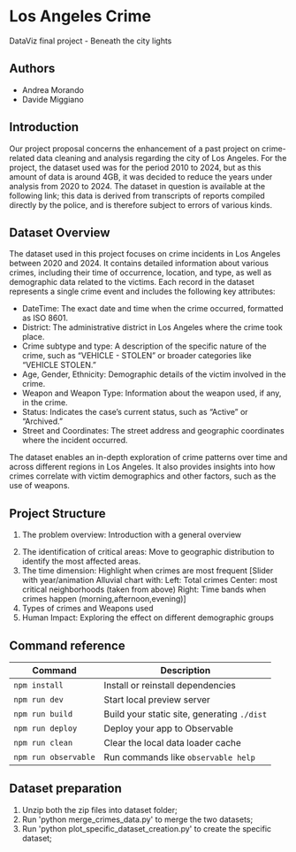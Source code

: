 # Los Angeles Crime

DataViz final project - Beneath the city lights

## Authors

- Andrea Morando
- Davide Miggiano

## Introduction

Our project proposal concerns the enhancement of a past project on crime-related data
cleaning and analysis regarding the city of Los Angeles. For the project, the dataset used was for the period 2010 to 2024, but as this amount of data is around 4GB, it was decided to reduce the years under analysis from 2020 to 2024. The dataset in question is available at the following link; this data is derived from transcripts of reports compiled directly by the police, and is therefore subject to errors of various kinds.

## Dataset Overview

The dataset used in this project focuses on crime incidents in Los Angeles between 2020 and 2024. It contains detailed information about various crimes, including their time of occurrence, location, and type, as well as demographic data related to the victims. Each record in the dataset represents a single crime event and includes the following key attributes:

- DateTime: The exact date and time when the crime occurred, formatted as ISO 8601.
- District: The administrative district in Los Angeles where the crime took place.
- Crime subtype and type: A description of the specific nature of the crime, such as “VEHICLE - STOLEN” or broader categories like “VEHICLE STOLEN.”
- Age, Gender, Ethnicity: Demographic details of the victim involved in the crime.
- Weapon and Weapon Type: Information about the weapon used, if any, in the crime.
- Status: Indicates the case’s current status, such as “Active” or “Archived.”
- Street and Coordinates: The street address and geographic coordinates where the incident occurred.

The dataset enables an in-depth exploration of crime patterns over time and across different regions in Los Angeles. It also provides insights into how crimes correlate with victim demographics and other factors, such as the use of weapons.

## Project Structure

1. The problem overview: Introduction with a general overview
2) The identification of critical areas: Move to geographic distribution to identify the most affected areas.
3) The time dimension: Highlight when crimes are most frequent [Slider with year/animation Alluvial chart with: Left: Total crimes Center: most critical neighborhoods (taken from above) Right: Time bands when crimes happen (morning,afternoon,evening)]
4) Types of crimes and Weapons used
5) Human Impact: Exploring the effect on different demographic groups

## Command reference

| Command           | Description                                              |
| ----------------- | -------------------------------------------------------- |
| `npm install`        | Install or reinstall dependencies                     |
| `npm run dev`        | Start local preview server                            |
| `npm run build`      | Build your static site, generating `./dist`           |
| `npm run deploy`     | Deploy your app to Observable                         |
| `npm run clean`      | Clear the local data loader cache                     |
| `npm run observable` | Run commands like `observable help`                   |


## Dataset preparation

1. Unzip both the zip files into dataset folder;
2. Run 'python merge_crimes_data.py' to merge the two datasets;
3. Run 'python plot_specific_dataset_creation.py' to create the specific dataset;